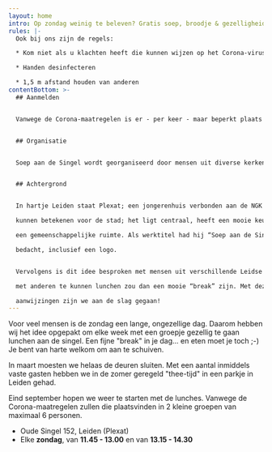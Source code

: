 ```yaml
---
layout: home
intro: Op zondag weinig te beleven? Gratis soep, broodje & gezelligheid!
rules: |-
  Ook bij ons zijn de regels:

  * Kom niet als u klachten heeft die kunnen wijzen op het Corona-virus

  * Handen desinfecteren

  * 1,5 m afstand houden van anderen
contentBottom: >-
  ## Aanmelden


  Vanwege de Corona-maatregelen is er - per keer - maar beperkt plaats bij de lunches. Aanmelden is verplicht. Stuur een mailtje naar **[soepaandesingel@gmail.com](mailto:soepaandesingel@gmail.com)** met daarin enkele data waarop u zou willen/kunnen komen. U krijgt dan bericht wanneer er plaats is.


  ## Organisatie


  Soep aan de Singel wordt georganiseerd door mensen uit diverse kerken en studentenverenigingen. De lunch is gratis en wordt mede mogelijk gemaakt door het “Bloeifonds” van de Nederlands Gereformeerde Kerk Oegstgeest.


  ## Achtergrond


  In hartje Leiden staat Plexat; een jongerenhuis verbonden aan de NGK Oegstgeest e.o. Medio 2018 vroeg Bram Dijkstra, toenmalig kerkelijk werker in deze kerk, zich af of de mogelijkheden die Plexat heeft, wat meer zouden

  kunnen betekenen voor de stad; het ligt centraal, heeft een mooie keuken en

  een gemeenschappelijke ruimte. Als werktitel had hij “Soep aan de Singel”

  bedacht, inclusief een logo.


  Vervolgens is dit idee besproken met mensen uit verschillende Leidse kerken en organisaties. Daarbij kwam naar voren dat met name de zondag voor veel mensen best een lange, eenzame dag is. De gelegenheid om op die dag gezellig samen

  met anderen te kunnen lunchen zou dan een mooie “break” zijn. Met deze

  aanwijzingen zijn we aan de slag gegaan!
---
```

Voor veel mensen is de zondag een lange, ongezellige dag. Daarom hebben wij het idee opgepakt om elke week met een groepje gezellig te gaan lunchen aan de singel. Een fijne "break" in je dag... en eten moet je toch ;-) Je bent van harte welkom om aan te schuiven.

In maart moesten we helaas de deuren sluiten. Met een aantal inmiddels vaste gasten hebben we in de zomer geregeld "thee-tijd" in een parkje in Leiden gehad.

Eind september hopen we weer te starten met de lunches. Vanwege de Corona-maatregelen zullen die plaatsvinden in 2 kleine groepen van maximaal 6 personen.

* Oude Singel 152, Leiden (Plexat)
* Elke **zondag**, van **11.45 - 13.00** en van **13.15 - 14.30**